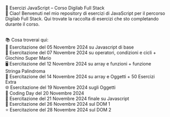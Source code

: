 📝 Esercizi JavaScript – Corso Digilab Full Stack<br>
👋 Ciao! Benvenuti nel mio repository di esercizi di JavaScript per il percorso Digilab Full Stack. Qui trovate la raccolta di esercizi che sto completando durante il corso.<br><br>

📚 Cosa troverai qui:<br>
📐 Esercitazione del 05 Novembre 2024 su Javascript di base<br>
🧩 Esercitazione del 07 Novembre 2024 su operatori, condizioni e cicli + Giochino Super Mario<br>
🖥️ Esercitazione del 12 Novembre 2024 su array e funzioni + funzione Stringa Palindroma<br>
📒 Esercitazione del 14 Novembre 2024 su array e Oggetti + 50 Esercizi Extra<br>
🌐 Esercitazione del 19 Novembre 2024 sugli Oggetti<br>
📎 Coding Day del 20 Novembre 2024<br>
🔖 Esercitazione del 21 Novembre 2024 finale su Javascript<br>
🎄 Esercitazione del 26 Novembre 2024 sul DOM 1<br>
⭐ Esercitazione del 28 Novembre 2024 sul DOM 2<br>
